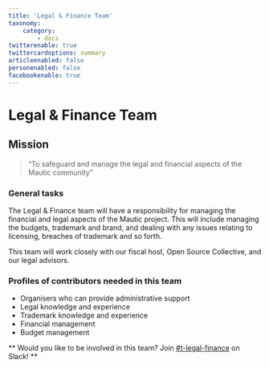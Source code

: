 ```yaml
---
title: 'Legal & Finance Team'
taxonomy:
    category:
        - docs
twitterenable: true
twittercardoptions: summary
articleenabled: false
personenabled: false
facebookenable: true
---
```


# Legal & Finance Team

## Mission

> “To safeguard and manage the legal and financial aspects of the Mautic community”

### General tasks

The Legal & Finance team will have a responsibility for managing the financial and legal aspects of the Mautic project. This will include managing the budgets, trademark and brand, and dealing with any issues relating to licensing, breaches of trademark and so forth.

This team will work closely with our fiscal host, Open Source Collective, and our legal advisors.

### Profiles of contributors needed in this team

* Organisers who can provide administrative support
* Legal knowledge and experience
* Trademark knowledge and experience
* Financial management
* Budget management

** Would you like to be involved in this team? Join [#t-legal-finance](https://mautic.slack.com/archives/CQGQ1H2SE) on Slack! **
